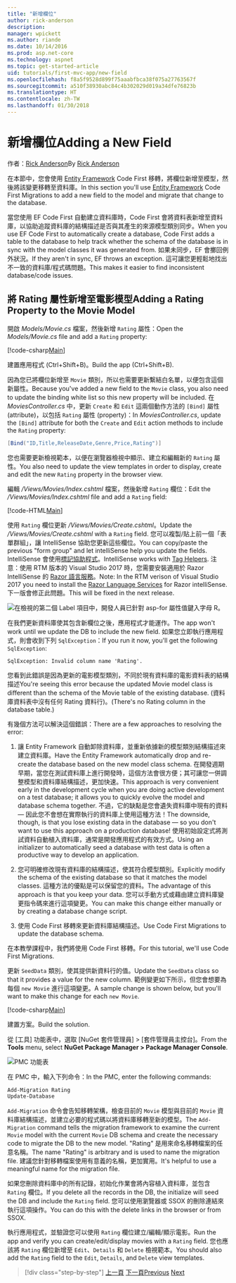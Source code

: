 ```yaml
---
title: "新增欄位"
author: rick-anderson
description: 
manager: wpickett
ms.author: riande
ms.date: 10/14/2016
ms.prod: asp.net-core
ms.technology: aspnet
ms.topic: get-started-article
uid: tutorials/first-mvc-app/new-field
ms.openlocfilehash: f8a5f9528d899f75aaabfbca38f075a27763567f
ms.sourcegitcommit: a510f38930abc84c4b302029d019a34dfe76823b
ms.translationtype: HT
ms.contentlocale: zh-TW
ms.lasthandoff: 01/30/2018
---
```

# <a name="adding-a-new-field"></a><span data-ttu-id="adb86-102">新增欄位</span><span class="sxs-lookup"><span data-stu-id="adb86-102">Adding a New Field</span></span>

<span data-ttu-id="adb86-103">作者：[Rick Anderson](https://twitter.com/RickAndMSFT)</span><span class="sxs-lookup"><span data-stu-id="adb86-103">By [Rick Anderson](https://twitter.com/RickAndMSFT)</span></span>

<span data-ttu-id="adb86-104">在本節中，您會使用 [Entity Framework](https://docs.microsoft.com/ef/core/get-started/aspnetcore/new-db) Code First 移轉，將欄位新增至模型，然後將該變更移轉至資料庫。</span><span class="sxs-lookup"><span data-stu-id="adb86-104">In this section you'll use [Entity Framework](https://docs.microsoft.com/ef/core/get-started/aspnetcore/new-db) Code First Migrations to add a new field to the model and migrate that change to the database.</span></span>

<span data-ttu-id="adb86-105">當您使用 EF Code First 自動建立資料庫時，Code First 會將資料表新增至資料庫，以協助追蹤資料庫的結構描述是否與其產生的來源模型類別同步。</span><span class="sxs-lookup"><span data-stu-id="adb86-105">When you use EF Code First to automatically create a database, Code First adds a table to the database to help track whether the schema of the database is in sync with the model classes it was generated from.</span></span> <span data-ttu-id="adb86-106">如果未同步，EF 會擲回例外狀況。</span><span class="sxs-lookup"><span data-stu-id="adb86-106">If they aren't in sync, EF throws an exception.</span></span> <span data-ttu-id="adb86-107">這可讓您更輕鬆地找出不一致的資料庫/程式碼問題。</span><span class="sxs-lookup"><span data-stu-id="adb86-107">This makes it easier to find inconsistent database/code issues.</span></span>

## <a name="adding-a-rating-property-to-the-movie-model"></a><span data-ttu-id="adb86-108">將 Rating 屬性新增至電影模型</span><span class="sxs-lookup"><span data-stu-id="adb86-108">Adding a Rating Property to the Movie Model</span></span>

<span data-ttu-id="adb86-109">開啟 *Models/Movie.cs* 檔案，然後新增 `Rating` 屬性：</span><span class="sxs-lookup"><span data-stu-id="adb86-109">Open the *Models/Movie.cs* file and add a `Rating` property:</span></span>

[!code-csharp[Main](start-mvc/sample/MvcMovie/Models/MovieDateRating.cs?highlight=11&range=7-18)]

<span data-ttu-id="adb86-110">建置應用程式 (Ctrl+Shift+B)。</span><span class="sxs-lookup"><span data-stu-id="adb86-110">Build the app (Ctrl+Shift+B).</span></span>

<span data-ttu-id="adb86-111">因為您已將欄位新增至 `Movie` 類別，所以也需要更新繫結白名單，以便包含這個新屬性。</span><span class="sxs-lookup"><span data-stu-id="adb86-111">Because you've added a new field to the `Movie` class, you also need to update the binding white list so this new property will be included.</span></span> <span data-ttu-id="adb86-112">在 *MoviesController.cs* 中，更新 `Create` 和 `Edit` 這兩個動作方法的 `[Bind]` 屬性 (attribute)，以包括 `Rating` 屬性 (property)：</span><span class="sxs-lookup"><span data-stu-id="adb86-112">In *MoviesController.cs*, update the `[Bind]` attribute for both the `Create` and `Edit` action methods to include the `Rating` property:</span></span>

```csharp
[Bind("ID,Title,ReleaseDate,Genre,Price,Rating")]
   ```

<span data-ttu-id="adb86-113">您也需要更新檢視範本，以便在瀏覽器檢視中顯示、建立和編輯新的 `Rating` 屬性。</span><span class="sxs-lookup"><span data-stu-id="adb86-113">You also need to update the view templates in order to display, create and edit the new `Rating` property in the browser view.</span></span>

<span data-ttu-id="adb86-114">編輯 */Views/Movies/Index.cshtml* 檔案，然後新增 `Rating` 欄位：</span><span class="sxs-lookup"><span data-stu-id="adb86-114">Edit the */Views/Movies/Index.cshtml* file and add a `Rating` field:</span></span>

[!code-HTML[Main](start-mvc/sample/MvcMovie/Views/Movies/IndexGenreRating.cshtml?highlight=17,39&range=24-64)]

<span data-ttu-id="adb86-115">使用 `Rating` 欄位更新 */Views/Movies/Create.cshtml*。</span><span class="sxs-lookup"><span data-stu-id="adb86-115">Update the */Views/Movies/Create.cshtml* with a `Rating` field.</span></span> <span data-ttu-id="adb86-116">您可以複製/貼上前一個「表單群組」，讓 IntelliSense 協助您更新這些欄位。</span><span class="sxs-lookup"><span data-stu-id="adb86-116">You can copy/paste the previous "form group" and let intelliSense help you update the fields.</span></span> <span data-ttu-id="adb86-117">IntelliSense 會使用[標記協助程式](xref:mvc/views/tag-helpers/intro)。</span><span class="sxs-lookup"><span data-stu-id="adb86-117">IntelliSense works with [Tag Helpers](xref:mvc/views/tag-helpers/intro).</span></span> <span data-ttu-id="adb86-118">注意：使用 RTM 版本的 Visual Studio 2017 時，您需要安裝適用於 Razor IntelliSense 的 [Razor 語言服務](https://marketplace.visualstudio.com/items?itemName=ms-madsk.RazorLanguageServices)。</span><span class="sxs-lookup"><span data-stu-id="adb86-118">Note: In the RTM verison of Visual Studio 2017 you need to install the [Razor Language Services](https://marketplace.visualstudio.com/items?itemName=ms-madsk.RazorLanguageServices) for Razor intelliSense.</span></span> <span data-ttu-id="adb86-119">下一版會修正此問題。</span><span class="sxs-lookup"><span data-stu-id="adb86-119">This will be fixed in the next release.</span></span>

![在檢視的第二個 Label 項目中，開發人員已針對 asp-for 屬性值鍵入字母 R。](new-field/_static/cr.png)

<span data-ttu-id="adb86-123">在我們更新資料庫使其包含新欄位之後，應用程式才能運作。</span><span class="sxs-lookup"><span data-stu-id="adb86-123">The app won't work until we update the DB to include the new field.</span></span> <span data-ttu-id="adb86-124">如果您立即執行應用程式，則會收到下列 `SqlException`：</span><span class="sxs-lookup"><span data-stu-id="adb86-124">If you run it now, you'll get the following `SqlException`:</span></span>

`SqlException: Invalid column name 'Rating'.`

<span data-ttu-id="adb86-125">您看到此錯誤是因為更新的電影模型類別，不同於現有資料庫的電影資料表的結構描述</span><span class="sxs-lookup"><span data-stu-id="adb86-125">You're seeing this error because the updated Movie model class is different than the schema of the Movie table of the existing database.</span></span> <span data-ttu-id="adb86-126">(資料庫資料表中沒有任何 Rating 資料行)。</span><span class="sxs-lookup"><span data-stu-id="adb86-126">(There's no Rating column in the database table.)</span></span>

<span data-ttu-id="adb86-127">有幾個方法可以解決這個錯誤：</span><span class="sxs-lookup"><span data-stu-id="adb86-127">There are a few approaches to resolving the error:</span></span>

1. <span data-ttu-id="adb86-128">讓 Entity Framework 自動卸除資料庫，並重新依據新的模型類別結構描述來建立資料庫。</span><span class="sxs-lookup"><span data-stu-id="adb86-128">Have the Entity Framework automatically drop and re-create the database based on the new model class schema.</span></span> <span data-ttu-id="adb86-129">在開發週期早期，當您在測試資料庫上進行開發時，這個方法會很方便；其可讓您一併調整模型和資料庫結構描述，更加快速。</span><span class="sxs-lookup"><span data-stu-id="adb86-129">This approach is very convenient early in the development cycle when you are doing active development on a test database; it allows you to quickly evolve the model and database schema together.</span></span> <span data-ttu-id="adb86-130">不過，它的缺點是您會遺失資料庫中現有的資料 — 因此您不會想在實際執行的資料庫上使用這種方法！</span><span class="sxs-lookup"><span data-stu-id="adb86-130">The downside, though, is that you lose existing data in the database — so you don't want to use this approach on a production database!</span></span> <span data-ttu-id="adb86-131">使用初始設定式將測試資料自動植入資料庫，通常是開發應用程式的有效方式。</span><span class="sxs-lookup"><span data-stu-id="adb86-131">Using an initializer to automatically seed a database with test data is often a productive way to develop an application.</span></span>

2. <span data-ttu-id="adb86-132">您可明確修改現有資料庫的結構描述，使其符合模型類別。</span><span class="sxs-lookup"><span data-stu-id="adb86-132">Explicitly modify the schema of the existing database so that it matches the model classes.</span></span> <span data-ttu-id="adb86-133">這種方法的優點是可以保留您的資料。</span><span class="sxs-lookup"><span data-stu-id="adb86-133">The advantage of this approach is that you keep your data.</span></span> <span data-ttu-id="adb86-134">您可以手動方式或藉由建立資料庫變更指令碼來進行這項變更。</span><span class="sxs-lookup"><span data-stu-id="adb86-134">You can make this change either manually or by creating a database change script.</span></span>

3. <span data-ttu-id="adb86-135">使用 Code First 移轉來更新資料庫結構描述。</span><span class="sxs-lookup"><span data-stu-id="adb86-135">Use Code First Migrations to update the database schema.</span></span>

<span data-ttu-id="adb86-136">在本教學課程中，我們將使用 Code First 移轉。</span><span class="sxs-lookup"><span data-stu-id="adb86-136">For this tutorial, we'll use Code First Migrations.</span></span>

<span data-ttu-id="adb86-137">更新 `SeedData` 類別，使其提供新資料行的值。</span><span class="sxs-lookup"><span data-stu-id="adb86-137">Update the `SeedData` class so that it provides a value for the new column.</span></span> <span data-ttu-id="adb86-138">範例變更如下所示，但您會想要為每個 `new Movie` 進行這項變更。</span><span class="sxs-lookup"><span data-stu-id="adb86-138">A sample change is shown below, but you'll want to make this change for each `new Movie`.</span></span>

[!code-csharp[Main](start-mvc/sample/MvcMovie/Models/SeedDataRating.cs?name=snippet1&highlight=6)]

<span data-ttu-id="adb86-139">建置方案。</span><span class="sxs-lookup"><span data-stu-id="adb86-139">Build the solution.</span></span>

<span data-ttu-id="adb86-140">從 [工具] 功能表中，選取 [NuGet 套件管理員] > [套件管理員主控台]。</span><span class="sxs-lookup"><span data-stu-id="adb86-140">From the **Tools** menu, select **NuGet Package Manager > Package Manager Console**.</span></span>

  ![PMC 功能表](adding-model/_static/pmc.png)

<span data-ttu-id="adb86-142">在 PMC 中，輸入下列命令：</span><span class="sxs-lookup"><span data-stu-id="adb86-142">In the PMC, enter the following commands:</span></span>

```powershell
Add-Migration Rating
Update-Database
```

<span data-ttu-id="adb86-143">`Add-Migration` 命令會告知移轉架構，檢查目前的 `Movie` 模型與目前的 `Movie` 資料庫結構描述，並建立必要的程式碼以將資料庫移轉至新的模型。</span><span class="sxs-lookup"><span data-stu-id="adb86-143">The `Add-Migration` command tells the migration framework to examine the current `Movie` model with the current `Movie` DB schema and create the necessary code to migrate the DB to the new model.</span></span> <span data-ttu-id="adb86-144">"Rating" 是用來命名移轉檔案的任意名稱。</span><span class="sxs-lookup"><span data-stu-id="adb86-144">The name "Rating" is arbitrary and is used to name the migration file.</span></span> <span data-ttu-id="adb86-145">建議您針對移轉檔案使用有意義的名稱，更加實用。</span><span class="sxs-lookup"><span data-stu-id="adb86-145">It's helpful to use a meaningful name for the migration file.</span></span>

<span data-ttu-id="adb86-146">如果您刪除資料庫中的所有記錄，初始化作業會將內容植入資料庫，並包含 `Rating` 欄位。</span><span class="sxs-lookup"><span data-stu-id="adb86-146">If you delete all the records in the DB, the initialize will seed the DB and include the `Rating` field.</span></span> <span data-ttu-id="adb86-147">您可以使用瀏覽器或 SSOX 的刪除連結來執行這項操作。</span><span class="sxs-lookup"><span data-stu-id="adb86-147">You can do this with the delete links in the browser or from SSOX.</span></span>

<span data-ttu-id="adb86-148">執行應用程式，並驗證您可以使用 `Rating` 欄位建立/編輯/顯示電影。</span><span class="sxs-lookup"><span data-stu-id="adb86-148">Run the app and verify you can create/edit/display movies with a `Rating` field.</span></span> <span data-ttu-id="adb86-149">您也應該將 `Rating` 欄位新增至 `Edit`、`Details` 和 `Delete` 檢視範本。</span><span class="sxs-lookup"><span data-stu-id="adb86-149">You should also add the `Rating` field to the `Edit`, `Details`, and `Delete` view templates.</span></span>

>[!div class="step-by-step"]
<span data-ttu-id="adb86-150">[上一頁](search.md)
[下一頁](validation.md)</span><span class="sxs-lookup"><span data-stu-id="adb86-150">[Previous](search.md)
[Next](validation.md)</span></span>  
